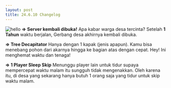 ```yaml
---
layout: post
title: 24.6.10 Changelog
---
```

![hello](https://cdn.discordapp.com/attachments/790529467700871168/1249473873045360660/IMG_20240610_042258.jpg?ex=6685c139&is=66846fb9&hm=c876beee7b4db1e7f56417218e2cfc59c7fdf585a2fea85564025d70388d7280&)
**=> Server kembali dibuka!**
Apa kabar warga desa tercinta? Setelah **1 Tahun** waktu berjalan, Gerbang desa akhirnya kembali dibuka.

**=> Tree Decapitator**
Hanya dengan 1 kapak (jenis apapun). Kamu bisa menebang pohon dari akarnya hingga ke bagian atas dengan cepat. Hey! Ini menghemat waktu dan tenaga!

**=> 1 Player Sleep Skip**
Menunggu player lain untuk tidur supaya mempercepat waktu malam itu sungguh tidak mengenakkan. Oleh karena itu, di desa yang sekarang hanya butuh 1 orang saja yang tidur untuk skip waktu malam.
